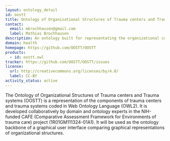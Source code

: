 ```yaml
---
layout: ontology_detail
id: oostt
title: Ontology of Organizational Structures of Trauma centers and Trauma systems
contact:
  email: mbrochhausen@gmail.com
  label: Mathias Brochhausen
description: An ontology built for representating the organizational components of trauma centers and trauma systems.
domain: health
homepage: https://github.com/OOSTT/OOSTT
products:
  - id: oostt.owl
tracker: https://github.com/OOSTT/OOSTT/issues
license:
  url: http://creativecommons.org/licenses/by/4.0/
  label: CC-BY  
activity_status: active
---
```


The Ontology of Organizational Structures of Trauma centers and Trauma systems (OOSTT) is a representation of the components of trauma centers and trauma systems coded in Web Ontology Language (OWL2). It is developed collaboratively by domain and ontology experts in the NIH-funded CAFE (Comparative Assessment Framework for Environments of trauma care) project (1R01GM111324-01A1). It will be used as the ontology backbone of a graphical user interface comparing graphical representations of organizational structures.
